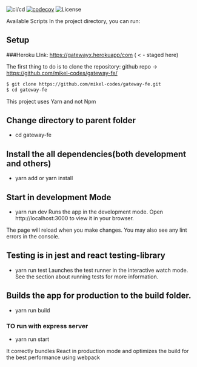 ![ci/cd](https://github.com/mikel-codes/gateway-fe/actions/workflows/ci.yml/badge.svg) [![codecov](https://codecov.io/gh/mikel-codes/gateway-fe/branch/main/graph/badge.svg)](https://codecov.io/gh/mikel-codes/gateway-fe) ![License](https://img.shields.io/github/license/mikel-codes/gateway-fe)

Available Scripts
In the project directory, you can run:
## Setup

###Heroku LInk: https://gatewayx.herokuapp/com ( < - staged here)

The first thing to do is to clone the repository:
github repo -> https://github.com/mikel-codes/gateway-fe/
```sh
$ git clone https://github.com/mikel-codes/gateway-fe.git
$ cd gateway-fe
```

This project uses Yarn and not Npm

## Change directory to parent folder
   - cd gateway-fe

## Install the all dependencies(both development and others)
 - yarn add or yarn install

## Start in development Mode
 - yarn run dev
 Runs the app in the development mode.
 Open http://localhost:3000 to view it in your browser.

 The page will reload when you make changes.
 You may also see any lint errors in the console.

## Testing is in jest and react testing-library
  - yarn run test
Launches the test runner in the interactive watch mode.
See the section about running tests for more information.


## Builds the app for production to the build folder.
 - yarn run build

### TO run with express server
 - yarn run start

It correctly bundles React in production mode and optimizes the build for the best performance using webpack
